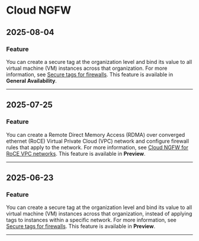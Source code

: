 # Cloud NGFW

## 2025-08-04

### Feature

You can create a secure tag at the organization level and bind its value to all virtual machine (VM) instances across that organization. For more information, see [Secure tags for firewalls](https://cloud.google.com/firewall/docs/tags-firewalls-overview). This feature is available in **General Availability**.

---
## 2025-07-25

### Feature

You can create a Remote Direct Memory Access (RDMA) over converged ethernet (RoCE) Virtual Private Cloud (VPC) network and configure firewall rules that apply to the network. For more information, see [Cloud NGFW for RoCE VPC networks](https://cloud.google.com/firewall/docs/firewall-for-roce). This feature is available in **Preview**.

---
## 2025-06-23

### Feature

You can create a secure tag at the organization level and bind its value to all virtual machine (VM) instances across that organization, instead of applying tags to instances within a specific network. For more information, see [Secure tags for firewalls](https://cloud.google.com/firewall/docs/tags-firewalls-overview). This feature is available in **Preview**.

---

